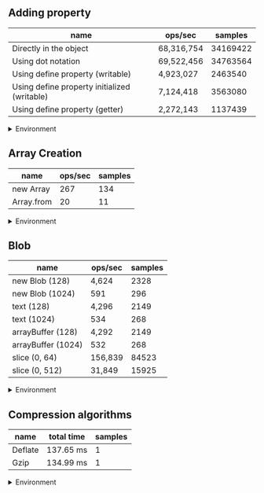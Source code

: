 ## Adding property

|name|ops/sec|samples|
|-|-|-|
|Directly in the object|68,316,754|34169422|
|Using dot notation|69,522,456|34763564|
|Using define property (writable)|4,923,027|2463540|
|Using define property initialized (writable)|7,124,418|3563080|
|Using define property (getter)|2,272,143|1137439|


<details>
<summary>Environment</summary>

* __Machine:__ linux x64 | 4 vCPUs | 7.6GB Mem
* __Run:__ Tue May 06 2025 18:00:57 GMT+0000 (Coordinated Universal Time)
* __Node:__ `v24.0.0`
</details>

<!--
{"environment":{"platform":"linux","arch":"x64","cpus":4,"totalMemory":7.597835540771484},"benchmarks":[{"name":"Directly in the object","samples":34169422,"opsSec":68316754.59720205},{"name":"Using dot notation","samples":34763564,"opsSec":69522456.64709297},{"name":"Using define property (writable)","samples":2463540,"opsSec":4923027.117925168},{"name":"Using define property initialized (writable)","samples":3563080,"opsSec":7124418.478649405},{"name":"Using define property (getter)","samples":1137439,"opsSec":2272143.770351073}]}-->

## Array Creation

|name|ops/sec|samples|
|-|-|-|
|new Array|267|134|
|Array.from|20|11|


<details>
<summary>Environment</summary>

* __Machine:__ linux x64 | 4 vCPUs | 7.6GB Mem
* __Run:__ Tue May 06 2025 18:10:40 GMT+0000 (Coordinated Universal Time)
* __Node:__ `v24.0.0`
</details>

<!--
{"environment":{"platform":"linux","arch":"x64","cpus":4,"totalMemory":7.597835540771484},"benchmarks":[{"name":"new Array","samples":134,"opsSec":267.5844167829697},{"name":"Array.from","samples":11,"opsSec":20.822323135613196}]}-->

## Blob

|name|ops/sec|samples|
|-|-|-|
|new Blob (128)|4,624|2328|
|new Blob (1024)|591|296|
|text (128)|4,296|2149|
|text (1024)|534|268|
|arrayBuffer (128)|4,292|2149|
|arrayBuffer (1024)|532|268|
|slice (0, 64)|156,839|84523|
|slice (0, 512)|31,849|15925|


<details>
<summary>Environment</summary>

* __Machine:__ linux x64 | 4 vCPUs | 7.6GB Mem
* __Run:__ Tue May 06 2025 18:13:21 GMT+0000 (Coordinated Universal Time)
* __Node:__ `v24.0.0`
</details>

<!--
{"environment":{"platform":"linux","arch":"x64","cpus":4,"totalMemory":7.597835540771484},"benchmarks":[{"name":"new Blob (128)","samples":2328,"opsSec":4624.622831266685},{"name":"new Blob (1024)","samples":296,"opsSec":591.7022554250701},{"name":"text (128)","samples":2149,"opsSec":4296.404349795721},{"name":"text (1024)","samples":268,"opsSec":534.5783071677497},{"name":"arrayBuffer (128)","samples":2149,"opsSec":4292.015042544074},{"name":"arrayBuffer (1024)","samples":268,"opsSec":532.8879810846083},{"name":"slice (0, 64)","samples":84523,"opsSec":156839.8825048224},{"name":"slice (0, 512)","samples":15925,"opsSec":31849.895022746005}]}-->

## Compression algorithms

|name|total time|samples|
|-|-|-|
|Deflate|137.65 ms|1|
|Gzip|134.99 ms|1|


<details>
<summary>Environment</summary>

* __Machine:__ linux x64 | 4 vCPUs | 7.6GB Mem
* __Run:__ Tue May 06 2025 18:17:30 GMT+0000 (Coordinated Universal Time)
* __Node:__ `v24.0.0`
</details>

<!--
{"environment":{"platform":"linux","arch":"x64","cpus":4,"totalMemory":7.597835540771484},"benchmarks":[{"name":"Deflate","samples":1,"totalTime":0.137650457},{"name":"Gzip","samples":1,"totalTime":0.13499385}]}-->
